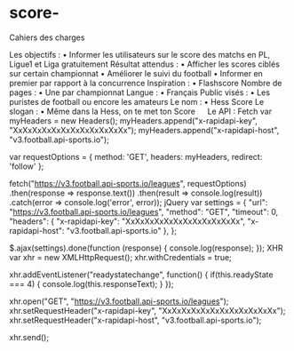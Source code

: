 # score-
Cahiers des charges

Les objectifs :
•	Informer les utilisateurs sur le score des matchs en PL, Ligue1 et Liga gratuitement
Résultat attendus :
•	Afficher les scores ciblés sur certain championnat
•	Améliorer le suivi du football
•	Informer en premier par rapport à la concurrence 
Inspiration :
•	Flashscore
Nombre de pages :
•	Une par championnat
Langue :
•	Français
Public visés :
•	Les puristes de football ou encore les amateurs 
Le nom :
•	Hess Score
Le slogan : 
•	Même dans la Hess, on te met ton Score 
 
Le API :
Fetch
var myHeaders = new Headers();
myHeaders.append("x-rapidapi-key", "XxXxXxXxXxXxXxXxXxXxXxXx");
myHeaders.append("x-rapidapi-host", "v3.football.api-sports.io");

var requestOptions = {
  method: 'GET',
  headers: myHeaders,
  redirect: 'follow'
};

fetch("https://v3.football.api-sports.io/leagues", requestOptions)
  .then(response => response.text())
  .then(result => console.log(result))
  .catch(error => console.log('error', error));
jQuery
var settings = {
  "url": "https://v3.football.api-sports.io/leagues",
  "method": "GET",
  "timeout": 0,
  "headers": {
    "x-rapidapi-key": "XxXxXxXxXxXxXxXxXxXxXxXx",
    "x-rapidapi-host": "v3.football.api-sports.io"
  },
};

$.ajax(settings).done(function (response) {
  console.log(response);
});
XHR
var xhr = new XMLHttpRequest();
xhr.withCredentials = true;

xhr.addEventListener("readystatechange", function() {
  if(this.readyState === 4) {
    console.log(this.responseText);
  }
});

xhr.open("GET", "https://v3.football.api-sports.io/leagues");
xhr.setRequestHeader("x-rapidapi-key", "XxXxXxXxXxXxXxXxXxXxXxXx");
xhr.setRequestHeader("x-rapidapi-host", "v3.football.api-sports.io");

xhr.send();

